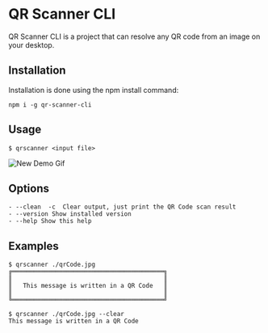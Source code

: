 # QR Scanner CLI

QR Scanner CLI is a project that can resolve any QR code from an image on your desktop.

## Installation

Installation is done using the npm install command:

```
npm i -g qr-scanner-cli
```

## Usage

```
$ qrscanner <input file>
```

![New Demo Gif](./demo.gif)

## Options

```
- --clean  -c  Clear output, just print the QR Code scan result
- --version Show installed version
- --help Show this help
```

## Examples

```
$ qrscanner ./qrCode.jpg
╔══════════════════════════════════════════╗
║                                          ║
║   This message is written in a QR Code   ║
║                                          ║
╚══════════════════════════════════════════╝

$ qrscanner ./qrCode.jpg --clear
This message is written in a QR Code
```
